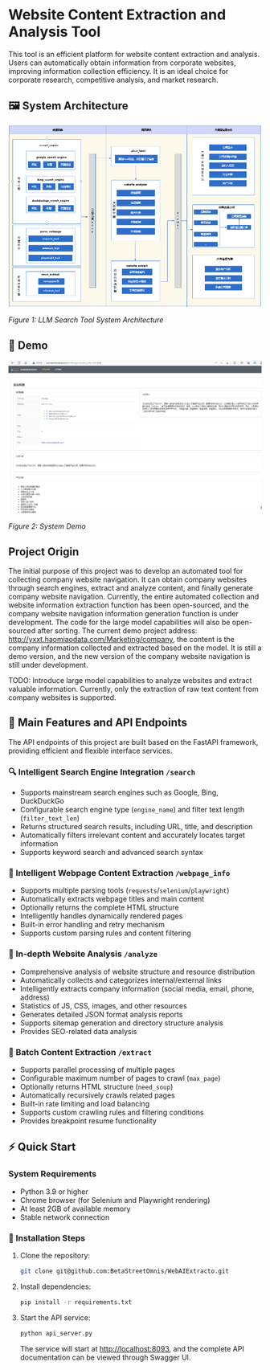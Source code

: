 # Website Content Extraction and Analysis Tool

This tool is an efficient platform for website content extraction and analysis. Users can automatically obtain information from corporate websites, improving information collection efficiency. It is an ideal choice for corporate research, competitive analysis, and market research.

## 🖼️ System Architecture

![System Architecture](./images/architecture.png)

*Figure 1: LLM Search Tool System Architecture*

## 🎯 Demo

![Demo](./images/demo.png)

*Figure 2: System Demo*

## Project Origin
The initial purpose of this project was to develop an automated tool for collecting company website navigation. It can obtain company websites through search engines, extract and analyze content, and finally generate company website navigation. Currently, the entire automated collection and website information extraction function has been open-sourced, and the company website navigation information generation function is under development. The code for the large model capabilities will also be open-sourced after sorting.
The current demo project address: http://yxxt.haomiaodata.com/Marketing/company, the content is the company information collected and extracted based on the model. It is still a demo version, and the new version of the company website navigation is still under development.

TODO:
Introduce large model capabilities to analyze websites and extract valuable information. Currently, only the extraction of raw text content from company websites is supported.

## 🚀 Main Features and API Endpoints
The API endpoints of this project are built based on the FastAPI framework, providing efficient and flexible interface services.

### 🔍 Intelligent Search Engine Integration `/search`
- Supports mainstream search engines such as Google, Bing, DuckDuckGo
- Configurable search engine type (`engine_name`) and filter text length (`filter_text_len`)
- Returns structured search results, including URL, title, and description
- Automatically filters irrelevant content and accurately locates target information
- Supports keyword search and advanced search syntax

### 📄 Intelligent Webpage Content Extraction `/webpage_info`
- Supports multiple parsing tools (`requests`/`selenium`/`playwright`)
- Automatically extracts webpage titles and main content
- Optionally returns the complete HTML structure
- Intelligently handles dynamically rendered pages
- Built-in error handling and retry mechanism
- Supports custom parsing rules and content filtering

### 🔎 In-depth Website Analysis `/analyze`
- Comprehensive analysis of website structure and resource distribution
- Automatically collects and categorizes internal/external links
- Intelligently extracts company information (social media, email, phone, address)
- Statistics of JS, CSS, images, and other resources
- Generates detailed JSON format analysis reports
- Supports sitemap generation and directory structure analysis
- Provides SEO-related data analysis

### 🚄 Batch Content Extraction `/extract`
- Supports parallel processing of multiple pages
- Configurable maximum number of pages to crawl (`max_page`)
- Optionally returns HTML structure (`need_soup`)
- Automatically recursively crawls related pages
- Built-in rate limiting and load balancing
- Supports custom crawling rules and filtering conditions
- Provides breakpoint resume functionality

## ⚡ Quick Start

### System Requirements

- Python 3.9 or higher
- Chrome browser (for Selenium and Playwright rendering)
- At least 2GB of available memory
- Stable network connection

### 🔧 Installation Steps

1. Clone the repository:
   ```bash
   git clone git@github.com:BetaStreetOmnis/WebAIExtracto.git
   ```

2. Install dependencies:
   ```bash
   pip install -r requirements.txt
   ```

3. Start the API service:
   ```bash
   python api_server.py
   ```
   The service will start at [http://localhost:8093](http://localhost:8093), and the complete API documentation can be viewed through Swagger UI.
